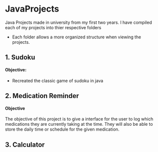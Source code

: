 # JavaProjects
Java Projects made in university from my first two years. I have compiled each of my projects into thier respective folders
- Each folder allows a more organized structure when viewing the projects.
## 1. Sudoku
#### Objective:
- Recreated the classic game of sudoku in java 
## 2. Medication Reminder
#### Objective
The objective of this project is to give a interface for the user to log which medications they are currently taking at the time. They will also be able to store the daily time or schedule for the given medication.
## 3. Calculator
